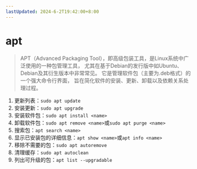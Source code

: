 ```yaml
---
lastUpdated: 2024-6-2T19:42:00+8:00
---
```


# apt

> APT（Advanced Packaging Tool），即高级包装工具，是Linux系统中广泛使用的一种包管理工具，
> 尤其在基于Debian的发行版中如Ubuntu、Debian及其衍生版本中非常常见。
> 它是管理软件包（主要为.deb格式）的一个强大命令行界面，
> 旨在简化软件的安装、更新、卸载以及依赖关系处理过程。

1. 更新列表：```sudo apt update```
2. 安装更新：```sudo apt upgrade```
3. 安装软件包：```sudo apt install <name>```
4. 卸载软件包：```sudo apt remove <name>```或```sudo apt purge <name>```
5. 搜索包：```apt search <name>```
6. 显示已安装包的详细信息：```apt show <name>```或```apt info <name>```
7. 移除不需要的包：```sudo apt autoremove```
8. 清理缓存：```sudo apt autoclean```
9. 列出可升级的包：```apt list --upgradable```